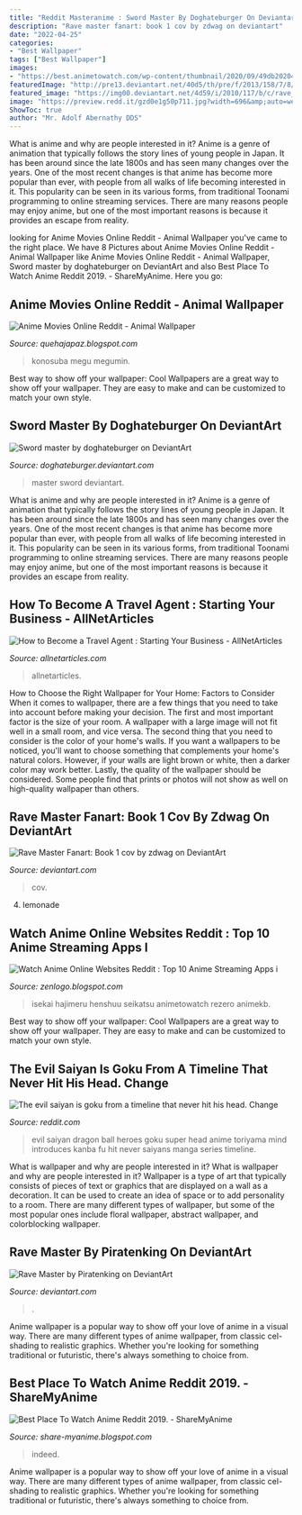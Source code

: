 ```yaml
---
title: "Reddit Masteranime : Sword Master By Doghateburger On Deviantart"
description: "Rave master fanart: book 1 cov by zdwag on deviantart"
date: "2022-04-25"
categories:
- "Best Wallpaper"
tags: ["Best Wallpaper"]
images:
- "https://best.animetowatch.com/wp-content/thumbnail/2020/09/49db202040bd65c3cd8dbeed4c51cea6.jpg"
featuredImage: "http://pre13.deviantart.net/40d5/th/pre/f/2013/158/7/8/sword_master_by_doghateburger-d683xrf.jpg"
featured_image: "https://img00.deviantart.net/4d59/i/2010/117/b/c/rave_master_fanart__book_1_cov_by_zdwag.jpg"
image: "https://preview.redd.it/gzd0e1g50p711.jpg?width=696&amp;auto=webp&amp;s=7484d9b525fc7b47ca2a2288632107f6b60af942"
ShowToc: true
author: "Mr. Adolf Abernathy DDS"
---
```



What is anime and why are people interested in it?
Anime is a genre of animation that typically follows the story lines of young people in Japan. It has been around since the late 1800s and has seen many changes over the years. One of the most recent changes is that anime has become more popular than ever, with people from all walks of life becoming interested in it. This popularity can be seen in its various forms, from traditional Toonami programming to online streaming services. There are many reasons people may enjoy anime, but one of the most important reasons is because it provides an escape from reality.

	

		
looking for Anime Movies Online Reddit - Animal Wallpaper you've came to the right place. We have 8 Pictures about Anime Movies Online Reddit - Animal Wallpaper like Anime Movies Online Reddit - Animal Wallpaper, Sword master by doghateburger on DeviantArt and also Best Place To Watch Anime Reddit 2019. - ShareMyAnime. Here you go:
		
    
## Anime Movies Online Reddit - Animal Wallpaper

<img loading=lazy src="https://i.pinimg.com/originals/1a/f8/0f/1af80f0c6027e280ca0f8c72622c4ac0.png" onerror="this.onerror=null;this.src='https://tse4.mm.bing.net/th?id=OIP.vJZdtS60kjkpNn3WfLFquQHaKd&amp;pid=15.1';" alt="Anime Movies Online Reddit - Animal Wallpaper">

_Source: quehajapaz.blogspot.com_

>konosuba megu megumin. 

	

Best way to show off your wallpaper:
Cool Wallpapers are a great way to show off your wallpaper. They are easy to make and can be customized to match your own style.

    
## Sword Master By Doghateburger On DeviantArt

<img loading=lazy src="http://pre13.deviantart.net/40d5/th/pre/f/2013/158/7/8/sword_master_by_doghateburger-d683xrf.jpg" onerror="this.onerror=null;this.src='https://tse1.mm.bing.net/th?id=OIP.BKh73gtV7R9tj8V6L383WQHaJO&amp;pid=15.1';" alt="Sword master by doghateburger on DeviantArt">

_Source: doghateburger.deviantart.com_

>master sword deviantart. 

	

What is anime and why are people interested in it?
Anime is a genre of animation that typically follows the story lines of young people in Japan. It has been around since the late 1800s and has seen many changes over the years. One of the most recent changes is that anime has become more popular than ever, with people from all walks of life becoming interested in it. This popularity can be seen in its various forms, from traditional Toonami programming to online streaming services. There are many reasons people may enjoy anime, but one of the most important reasons is because it provides an escape from reality.

    
## How To Become A Travel Agent : Starting Your Business - AllNetArticles

<img loading=lazy src="https://www.allnetarticles.com/wp-content/uploads/2020/03/Become-a-Travel-Agent-780x470.jpg" onerror="this.onerror=null;this.src='https://tse2.mm.bing.net/th?id=OIP.WBUvuYRiiaBXPXKCKAQcXgHaEd&amp;pid=15.1';" alt="How to Become a Travel Agent : Starting Your Business - AllNetArticles">

_Source: allnetarticles.com_

>allnetarticles. 

	

How to Choose the Right Wallpaper for Your Home: Factors to Consider
When it comes to wallpaper, there are a few things that you need to take into account before making your decision. The first and most important factor is the size of your room. A wallpaper with a large image will not fit well in a small room, and vice versa. 
The second thing that you need to consider is the color of your home's walls. If you want a wallpapers to be noticed, you'll want to choose something that complements your home's natural colors. However, if your walls are light brown or white, then a darker color may work better. 
Lastly, the quality of the wallpaper should be considered. Some people find that prints or photos will not show as well on high-quality wallpaper than others.

    
## Rave Master Fanart: Book 1 Cov By Zdwag On DeviantArt

<img loading=lazy src="https://img00.deviantart.net/4d59/i/2010/117/b/c/rave_master_fanart__book_1_cov_by_zdwag.jpg" onerror="this.onerror=null;this.src='https://tse4.mm.bing.net/th?id=OIP.G0kafIxEHaTjLiXT2ZwuVAHaGq&amp;pid=15.1';" alt="Rave Master Fanart: Book 1 cov by zdwag on DeviantArt">

_Source: deviantart.com_

>cov. 

	

4. lemonade 

    
## Watch Anime Online Websites Reddit : Top 10 Anime Streaming Apps I

<img loading=lazy src="https://best.animetowatch.com/wp-content/thumbnail/2020/09/49db202040bd65c3cd8dbeed4c51cea6.jpg" onerror="this.onerror=null;this.src='https://tse1.mm.bing.net/th?id=OIP.Iisx6BPdTrkMNTDVpnCIBwHaEK&amp;pid=15.1';" alt="Watch Anime Online Websites Reddit : Top 10 Anime Streaming Apps i">

_Source: zenlogo.blogspot.com_

>isekai hajimeru henshuu seikatsu animetowatch rezero animekb. 

	

Best way to show off your wallpaper:
Cool Wallpapers are a great way to show off your wallpaper. They are easy to make and can be customized to match your own style.

    
## The Evil Saiyan Is Goku From A Timeline That Never Hit His Head. Change

<img loading=lazy src="https://preview.redd.it/gzd0e1g50p711.jpg?width=696&amp;auto=webp&amp;s=7484d9b525fc7b47ca2a2288632107f6b60af942" onerror="this.onerror=null;this.src='https://tse3.mm.bing.net/th?id=OIP.I7Ntz4sLxNzH5iJ3iVIRnAHaHa&amp;pid=15.1';" alt="The evil saiyan is goku from a timeline that never hit his head. Change">

_Source: reddit.com_

>evil saiyan dragon ball heroes goku super head anime toriyama mind introduces kanba fu hit never saiyans manga series timeline. 

	

What is wallpaper and why are people interested in it?
What is wallpaper and why are people interested in it?
Wallpaper is a type of art that typically consists of pieces of text or graphics that are displayed on a wall as a decoration. It can be used to create an idea of space or to add personality to a room. There are many different types of wallpaper, but some of the most popular ones include floral wallpaper, abstract wallpaper, and colorblocking wallpaper.

    
## Rave Master By Piratenking On DeviantArt

<img loading=lazy src="https://t00.deviantart.net/HnbjEEytkmpuop4fI1URmu1kx0M=/300x200/filters:fixed_height(100,100):origin()/pre00/89a6/th/pre/f/2011/347/e/e/rave_master_by_piratenking-d4j108w.jpg" onerror="this.onerror=null;this.src='https://tse4.mm.bing.net/th?id=OIP.5IxK4pBA9ID72MkZV7jIbwAAAA&amp;pid=15.1';" alt="Rave Master by Piratenking on DeviantArt">

_Source: deviantart.com_

>. 

	

Anime wallpaper is a popular way to show off your love of anime in a visual way. There are many different types of anime wallpaper, from classic cel-shading to realistic graphics. Whether you're looking for something traditional or futuristic, there's always something to choice from.

    
## Best Place To Watch Anime Reddit 2019. - ShareMyAnime

<img loading=lazy src="https://i.pinimg.com/736x/f7/f7/1f/f7f71f804a8f00aa0cceef876488db18.jpg" onerror="this.onerror=null;this.src='https://tse4.mm.bing.net/th?id=OIP.2Ylsd3--qaCK9hjUxjXO3wHaIJ&amp;pid=15.1';" alt="Best Place To Watch Anime Reddit 2019. - ShareMyAnime">

_Source: share-myanime.blogspot.com_

>indeed. 

	

Anime wallpaper is a popular way to show off your love of anime in a visual way. There are many different types of anime wallpaper, from classic cel-shading to realistic graphics. Whether you're looking for something traditional or futuristic, there's always something to choice from.

